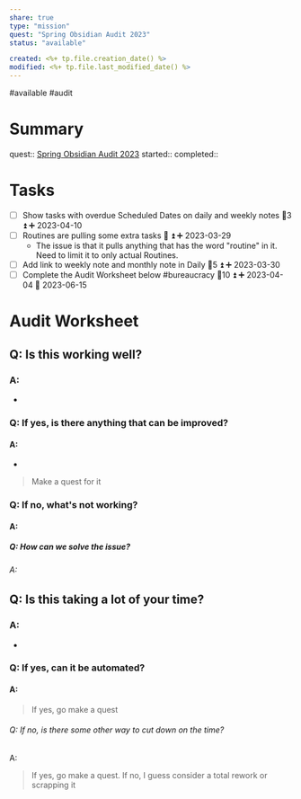 ```yaml
---
share: true
type: "mission"
quest: "Spring Obsidian Audit 2023"
status: "available"

created: <%+ tp.file.creation_date() %> 
modified: <%+ tp.file.last_modified_date() %>
---
```

#available #audit 
# Summary
quest:: [Spring Obsidian Audit 2023](./Spring%20Obsidian%20Audit%202023.md)
started:: 
completed::

# Tasks
- [ ] Show tasks with overdue Scheduled Dates on daily and weekly notes 🥄3 ⏫ ➕ 2023-04-10
- [ ] Routines are pulling some extra tasks 🥄 ⏫ ➕ 2023-03-29
	- The issue is that it pulls anything that has the word "routine" in it.  Need to limit it to only actual Routines.
- [ ] Add link to weekly note and monthly note in Daily 🥄5 ⏫ ➕ 2023-03-30
- [ ] Complete the Audit Worksheet below #bureaucracy 🥄10 ⏫ ➕ 2023-04-04 📅 2023-06-15

# Audit Worksheet
## Q: Is this working well?
### A: 
- 
### Q: If yes, is there anything that can be improved?
#### A:
- 
> Make a quest for it
### Q: If no, what's not working?
#### A:

##### Q: How can we solve the issue?
###### A: 

## Q: Is this taking a lot of your time?
### A:
- 
### Q: If yes, can it be automated?
#### A: 
> If yes, go make a quest
###### Q: If no, is there some other way to cut down on the time?
A: 
> If yes, go make a quest. If no, I guess consider a total rework or scrapping it